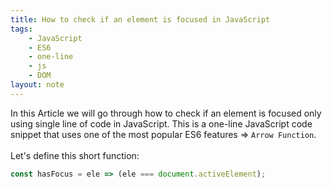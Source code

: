 ```yaml
---
title: How to check if an element is focused in JavaScript
tags:
    - JavaScript
    - ES6
    - one-line
    - js
    - DOM
layout: note
---
```




In this Article we will go through how to check if an element is focused only using single line of code in JavaScript.
This is a one-line JavaScript code snippet that uses one of the most popular ES6 features => `Arrow Function`.
<br/>
<br/>
Let's define this short function:

```js {.wrap}
const hasFocus = ele => (ele === document.activeElement);
```
